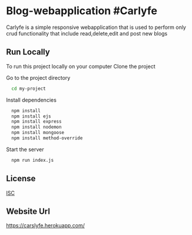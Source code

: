 
# Blog-webapplication #Carlyfe

Carlyfe is a simple responsive webapplication that is used to perform only crud functionality that include read,delete,edit and post new blogs

## Run Locally

To run this project locally on your computer
Clone the project

Go to the project directory

```bash
  cd my-project
```

Install dependencies

```bash
  npm install
  npm install ejs
  npm install express
  npm install nodemon
  npm install mongoose
  npm install method-override
```

Start the server

```bash
  npm run index.js
```


## License

[ISC](https://choosealicense.com/licenses/isc/)

## Website Url

https://carslyfe.herokuapp.com/

